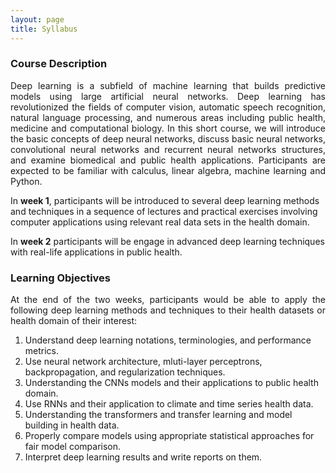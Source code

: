 ```yaml
---
layout: page
title: Syllabus
---
```


<h3> Course Description </h3>
<p align="justify"> Deep learning is a subfield of machine learning that builds predictive models using large artificial neural networks. Deep learning has revolutionized the fields of computer vision, automatic speech recognition, natural language processing, and numerous areas including public health, medicine and computational biology. In this short course, we will introduce the basic concepts of deep neural networks, discuss basic neural networks, convolutional neural networks and recurrent neural networks structures, and examine biomedical and public health applications. Participants are expected to be familiar with calculus, linear algebra, machine learning and Python. 

  In <b>week 1</b>, participants will be introduced to several deep learning methods and techniques in a sequence of lectures and practical exercises involving computer applications using relevant real data sets in the health domain.

  In <b>week 2</b> participants will be engage in advanced deep learning techniques with real-life applications in public health. </p>

<h3> Learning Objectives </h3>
<p align="justify"> At the end of the two weeks, participants would be able to apply the following deep learning methods and techniques to their health datasets or health domain of their interest: </p>

1.	Understand deep learning notations, terminologies, and performance metrics.
2.	Use neural network architecture, mluti-layer perceptrons, backpropagation, and regularization techniques.
3.	Understanding the CNNs models and their applications to public health domain.
4.	Use RNNs and their application to climate and time series health data.
5.  Understanding the transformers and transfer learning and model building in health data.
6.	Properly compare models using appropriate statistical approaches for fair model comparison.
7.	Interpret deep learning results and write reports on them.

